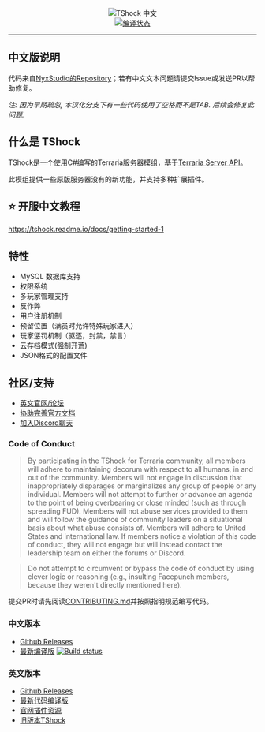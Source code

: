 <p align="center">
  <img src="https://tshock.co/newlogo.png" alt="TShock 中文"><br />
  <a href="https://ci.appveyor.com/project/mistzzt/tshock/build/artifacts"><img src="https://ci.appveyor.com/api/projects/status/cfpkv7rdscgwr1dd?svg=true" alt="编译状态"></a><br />
  <hr />
</p>

## 中文版说明

代码来自[NyxStudio的Repository][ents]；若有中文文本问题请提交Issue或发送PR以帮助修复。

*注: 因为早期疏忽, 本汉化分支下有一些代码使用了空格而不是TAB. 后续会修复此问题.*

## 什么是 TShock

TShock是一个使用C#编写的Terraria服务器模组，基于[Terraria Server API][tsapi]。

此模组提供一些原版服务器没有的新功能，并支持多种扩展插件。 

## :star: 开服中文教程

https://tshock.readme.io/docs/getting-started-1

## 特性

* MySQL 数据库支持
* 权限系统
* 多玩家管理支持
* 反作弊
* 用户注册机制
* 预留位置（满员时允许特殊玩家进入）
* 玩家惩罚机制（驱逐，封禁，禁言）
* 云存档模式(强制开荒)
* JSON格式的配置文件

## 社区/支持

* [英文官网/论坛](https://tshock.co/xf/)
* [协助完善官方文档](https://tshock.readme.io/)
* [加入Discord聊天](https://discord.gg/XUJdH58)

### Code of Conduct

> By participating in the TShock for Terraria community, all members will adhere to maintaining decorum with respect to all humans, in and out of the community. Members will not engage in discussion that inappropriately disparages or marginalizes any group of people or any individual. Members will not attempt to further or advance an agenda to the point of being overbearing or close minded (such as through spreading FUD). Members will not abuse services provided to them and will follow the guidance of community leaders on a situational basis about what abuse consists of. Members will adhere to United States and international law. If members notice a violation of this code of conduct, they will not engage but will instead contact the leadership team on either the forums or Discord.

> Do not attempt to circumvent or bypass the code of conduct by using clever logic or reasoning (e.g., insulting Facepunch members, because they weren't directly mentioned here).

提交PR时请先阅读[CONTRIBUTING.md](https://github.com/mistzzt/TShock/blob/adv-cn_dev/CONTRIBUTING.md)并按照指明规范编写代码。

### 中文版本
* [Github Releases](https://github.com/mistzzt/TShock/releases)
* [最新编译版][ci] [![Build status](https://ci.appveyor.com/api/projects/status/cfpkv7rdscgwr1dd?svg=true)][ci]

### 英文版本
* [Github Releases](https://github.com/TShock/TShock/releases)
* [最新代码编译版](https://travis.tshock.co/)
* [官网插件资源](https://tshock.co/xf/index.php?resources/)
* [旧版本TShock](https://github.com/TShock/TShock/downloads)

[ci]: https://ci.appveyor.com/project/mistzzt/tshock/build/artifacts

[ents]: https://github.com/NyxStudios/TShock
[tsapi]: https://github.com/NyxStudios/TerrariaAPI-Server